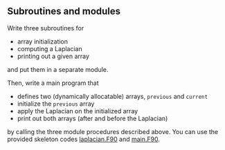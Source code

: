 ## Subroutines and modules

Write three subroutines for

 - array initialization
 - computing a Laplacian
 - printing out a given array
 
and put them in a separate module.

Then, write a main program that

 - defines two (dynamically allocatable) arrays, `previous` and `current`
 - initialize the `previous` array
 - apply the Laplacian on the initialized array
 - print out both arrays (after and before the Laplacian) 
 
 by calling the three module procedures described above. You can use the provided skeleton codes
[laplacian.F90](laplacian.F90) and [main.F90](main.F90).
